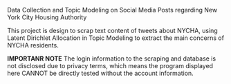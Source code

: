 Data Collection and Topic Modeling on Social Media Posts regarding New York City Housing Authority

This project is design to scrap text content of tweets about NYCHA, using Latent Dirichlet Allocation in Topic Modeling to extract the main concerns of NYCHA residents. 

**IMPORTANR NOTE** 
The login information to the scraping and database is not disclosed due to privacy terms, which means the program displayed here CANNOT be directly tested without the account information.
